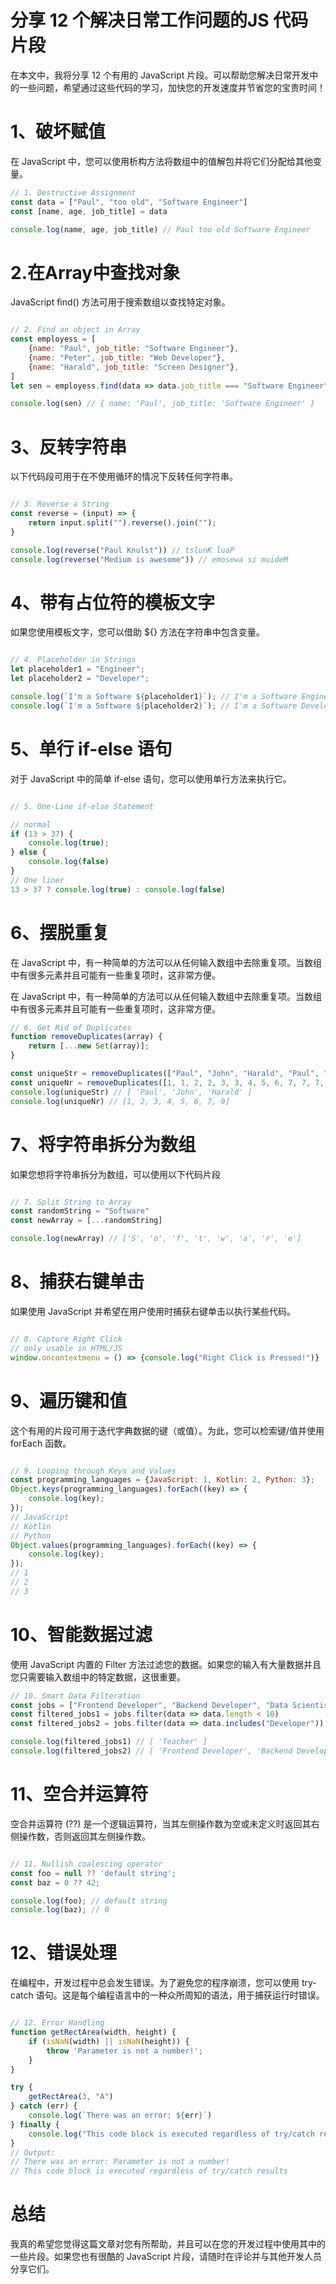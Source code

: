 # 分享 12 个解决日常工作问题的JS 代码片段

在本文中，我将分享 12 个有用的 JavaScript 片段。可以帮助您解决日常开发中的一些问题，希望通过这些代码的学习，加快您的开发速度并节省您的宝贵时间！

# 1、破坏赋值

在 JavaScript 中，您可以使用析构方法将数组中的值解包并将它们分配给其他变量。

```javascript
// 1. Destructive Assignment
const data = ["Paul", "too old", "Software Engineer"]
const [name, age, job_title] = data

console.log(name, age, job_title) // Paul too old Software Engineer
```

# 2.在Array中查找对象

JavaScript find() 方法可用于搜索数组以查找特定对象。

```javascript

// 2. Find an object in Array
const employess = [
    {name: "Paul", job_title: "Software Engineer"},
    {name: "Peter", job_title: "Web Developer"},
    {name: "Harald", job_title: "Screen Designer"},
]
let sen = employess.find(data => data.job_title === "Software Engineer")

console.log(sen) // { name: 'Paul', job_title: 'Software Engineer' }
```

# 3、反转字符串

以下代码段可用于在不使用循环的情况下反转任何字符串。



```javascript

// 3. Reverse a String
const reverse = (input) => {
    return input.split("").reverse().join("");
}

console.log(reverse("Paul Knulst")) // tslunK luaP
console.log(reverse("Medium is awesome")) // emosewa si muideM
```

# 4、带有占位符的模板文字

如果您使用模板文字，您可以借助 ${} 方法在字符串中包含变量。

```javascript

// 4. Placeholder in Strings
let placeholder1 = "Engineer";
let placeholder2 = "Developer";

console.log(`I'm a Software ${placeholder1}`); // I'm a Software Engineer
console.log(`I'm a Software ${placeholder2}`); // I'm a Software Developer
```

# 5、单行 if-else 语句

对于 JavaScript 中的简单 if-else 语句，您可以使用单行方法来执行它。

```javascript

// 5. One-Line if-else Statement

// normal
if (13 > 37) {
    console.log(true);
} else {
    console.log(false)
}
// One liner
13 > 37 ? console.log(true) : console.log(false)
```

# 6、摆脱重复

在 JavaScript 中，有一种简单的方法可以从任何输入数组中去除重复项。当数组中有很多元素并且可能有一些重复项时，这非常方便。

在 JavaScript 中，有一种简单的方法可以从任何输入数组中去除重复项。当数组中有很多元素并且可能有一些重复项时，这非常方便。

```javascript
// 6. Get Rid of Duplicates
function removeDuplicates(array) {
    return [...new Set(array)];
}

const uniqueStr = removeDuplicates(["Paul", "John", "Harald", "Paul", "John"])
const uniqueNr = removeDuplicates([1, 1, 2, 2, 3, 3, 4, 5, 6, 7, 7, 7, 9])
console.log(uniqueStr) // [ 'Paul', 'John', 'Harald' ]
console.log(uniqueNr) // [1, 2, 3, 4, 5, 6, 7, 9]
```

# 7、将字符串拆分为数组

如果您想将字符串拆分为数组，可以使用以下代码片段

```javascript

// 7. Split String to Array
const randomString = "Software"
const newArray = [...randomString]

console.log(newArray) // ['S', 'o', 'f', 't', 'w', 'a', 'r', 'e']
```

# 8、捕获右键单击

如果使用 JavaScript 并希望在用户使用时捕获右键单击以执行某些代码。

```javascript

// 8. Capture Right Click
// only usable in HTML/JS
window.oncontextmenu = () => {console.log("Right Click is Pressed!")}
```

# 9、遍历键和值

这个有用的片段可用于迭代字典数据的键（或值）。为此，您可以检索键/值并使用 forEach 函数。


```javascript

// 9. Looping through Keys and Values
const programming_languages = {JavaScript: 1, Kotlin: 2, Python: 3};
Object.keys(programming_languages).forEach((key) => {
    console.log(key);
});
// JavaScript
// Kotlin
// Python
Object.values(programming_languages).forEach((key) => {
    console.log(key);
});
// 1
// 2
// 3
```

# 10、智能数据过滤

使用 JavaScript 内置的 Filter 方法过滤您的数据。如果您的输入有大量数据并且您只需要输入数组中的特定数据，这很重要。

```javascript
// 10. Smart Data Filteration
const jobs = ["Frontend Developer", "Backend Developer", "Data Scientist", "Teacher"]
const filtered_jobs1 = jobs.filter(data => data.length < 10)
const filtered_jobs2 = jobs.filter(data => data.includes("Developer"))

console.log(filtered_jobs1) // [ 'Teacher' ]
console.log(filtered_jobs2) // [ 'Frontend Developer', 'Backend Developer' ]
```

# 11、空合并运算符

空合并运算符 (??) 是一个逻辑运算符，当其左侧操作数为空或未定义时返回其右侧操作数，否则返回其左侧操作数。


```javascript

// 11. Nullish coalescing operator
const foo = null ?? 'default string';
const baz = 0 ?? 42;

console.log(foo); // default string
console.log(baz); // 0
```
# 12、错误处理

在编程中，开发过程中总会发生错误。为了避免您的程序崩溃，您可以使用 try-catch 语句。这是每个编程语言中的一种众所周知的语法，用于捕获运行时错误。

```javascript

// 12. Error Handling
function getRectArea(width, height) {
    if (isNaN(width) || isNaN(height)) {
        throw 'Parameter is not a number!';
    }
}

try {
    getRectArea(3, "A")
} catch (err) {
    console.log(`There was an error: ${err}`)
} finally {
    console.log("This code block is executed regardless of try/catch results")
}
// Output:
// There was an error: Parameter is not a number!
// This code block is executed regardless of try/catch results
```


# 总结

我真的希望您觉得这篇文章对您有所帮助，并且可以在您的开发过程中使用其中的一些片段。如果您也有很酷的 JavaScript 片段，请随时在评论并与其他开发人员分享它们。

